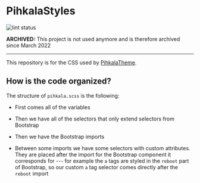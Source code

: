 # PihkalaStyles
![lint status](https://github.com/Tutrox/PihkalaStyles/actions/workflows/lint.yml/badge.svg)

**ARCHIVED:** This project is not used anymore and is therefore archived since March 2022

---

This repository is for the CSS used by [PihkalaTheme](https://github.com/Tutrox/PihkalaTheme).

## How is the code organized?

The structure of `pihkala.scss` is the following:

- First comes all of the variables

- Then we have all of the selectors that only extend selectors from Bootstrap

- Then we have the Bootstrap imports

- Between some imports we have some selectors with custom attributes. They are placed after the import for the Bootstrap component it corresponds for --- for example the `a` tags are styled in the `reboot` part of Bootstrap, so our custom `a` tag selector comes directly after the `reboot` import
